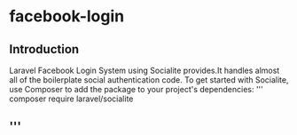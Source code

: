 # facebook-login

## Introduction
Laravel Facebook Login System using Socialite provides.It handles almost all of the boilerplate social authentication code.
To get started with Socialite, use Composer to add the package to your project's dependencies:
'''
 composer require laravel/socialite

'''
---


